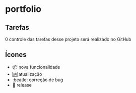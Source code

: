# portfolio

## Tarefas

0 controle das tarefas desse projeto será realizado no GitHub

## Ícones

- :package: nova funcionalidade
- :up: atualização
- :beatle: correção de bug
- :checkered_flag: release
